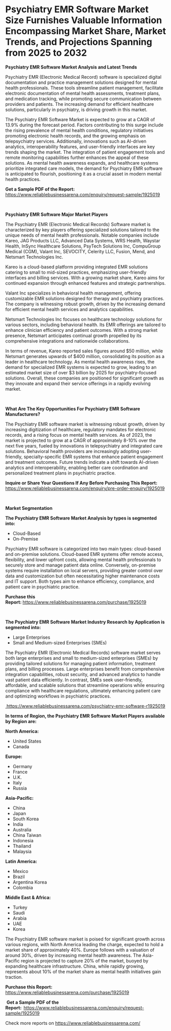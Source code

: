 <p><h1>Psychiatry EMR Software Market Size Furnishes Valuable Information Encompassing Market Share, Market Trends, and Projections Spanning from 2025 to 2032</h1></p><p><strong>Psychiatry EMR Software Market Analysis and Latest Trends</strong></p>
<p><p>Psychiatry EMR (Electronic Medical Record) software is specialized digital documentation and practice management solutions designed for mental health professionals. These tools streamline patient management, facilitate electronic documentation of mental health assessments, treatment plans, and medication tracking, while promoting secure communication between providers and patients. The increasing demand for efficient healthcare solutions, particularly in psychiatry, is driving growth in this market.</p><p>The Psychiatry EMR Software Market is expected to grow at a CAGR of 13.9% during the forecast period. Factors contributing to this surge include the rising prevalence of mental health conditions, regulatory initiatives promoting electronic health records, and the growing emphasis on telepsychiatry services. Additionally, innovations such as AI-driven analytics, interoperability features, and user-friendly interfaces are key trends shaping the market. The integration of patient engagement tools and remote monitoring capabilities further enhances the appeal of these solutions. As mental health awareness expands, and healthcare systems prioritize integrated care models, the demand for Psychiatry EMR software is anticipated to flourish, positioning it as a crucial asset in modern mental health practices.</p></p>
<p><strong>Get a Sample PDF of the Report:&nbsp;</strong> <a href="https://www.reliablebusinessarena.com/enquiry/request-sample/1925019?utm_campaign=1948&utm_medium=2&utm_source=Github&utm_content=ia&utm_term=28032025&utm_id=psychiatry-emr-software">https://www.reliablebusinessarena.com/enquiry/request-sample/1925019</a></p>
<p>&nbsp;</p>
<p><strong>Psychiatry EMR Software Major Market Players</strong></p>
<p><p>The Psychiatry EMR (Electronic Medical Records) Software market is characterized by key players offering specialized solutions tailored to the unique needs of mental health professionals. Notable companies include Kareo, JAG Products LLC, Advanced Data Systems, WRS Health, Waystar Health, InSync Healthcare Solutions, PsyTech Solutions Inc, CompuGroup Medical (CGM), Valant Inc, SEVOCITY, Celerity LLC, Fusion, Mend, and Netsmart Technologies Inc.</p><p>Kareo is a cloud-based platform providing integrated EMR solutions catering to small to mid-sized practices, emphasizing user-friendly interfaces and billing services. With a growing market share, Kareo aims for continued expansion through enhanced features and strategic partnerships.</p><p>Valant Inc specializes in behavioral health management, offering customizable EMR solutions designed for therapy and psychiatry practices. The company is witnessing robust growth, driven by the increasing demand for efficient mental health services and analytics capabilities.</p><p>Netsmart Technologies Inc focuses on healthcare technology solutions for various sectors, including behavioral health. Its EMR offerings are tailored to enhance clinician efficiency and patient outcomes. With a strong market presence, Netsmart anticipates continual growth propelled by its comprehensive integrations and nationwide collaborations.</p><p>In terms of revenue, Kareo reported sales figures around $50 million, while Netsmart generates upwards of $400 million, consolidating its position as a leader in healthcare technology. As mental health awareness rises, the demand for specialized EMR systems is expected to grow, leading to an estimated market size of over $3 billion by 2025 for psychiatry-focused solutions. Overall, these companies are positioned for significant growth as they innovate and expand their service offerings in a rapidly evolving market.</p></p>
<p>&nbsp;</p>
<p><strong>What Are The Key Opportunities For Psychiatry EMR Software Manufacturers?</strong></p>
<p><p>The Psychiatry EMR software market is witnessing robust growth, driven by increasing digitization of healthcare, regulatory mandates for electronic records, and a rising focus on mental health services. As of 2023, the market is projected to grow at a CAGR of approximately 8-10% over the next five years, fueled by innovations in telepsychiatry and integrated care solutions. Behavioral health providers are increasingly adopting user-friendly, specialty-specific EMR systems that enhance patient engagement and treatment outcomes. Future trends indicate a shift towards AI-driven analytics and interoperability, enabling better care coordination and personalized treatment plans in psychiatric practice.</p></p>
<p><strong>Inquire or Share Your Questions If Any Before Purchasing This Report:</strong> <a href="https://www.reliablebusinessarena.com/enquiry/pre-order-enquiry/1925019?utm_campaign=1948&utm_medium=2&utm_source=Github&utm_content=ia&utm_term=28032025&utm_id=psychiatry-emr-software">https://www.reliablebusinessarena.com/enquiry/pre-order-enquiry/1925019</a></p>
<p>&nbsp;</p>
<p><strong>Market Segmentation</strong></p>
<p><strong>The Psychiatry EMR Software Market Analysis by types is segmented into:</strong></p>
<p><ul><li>Cloud-Based</li><li>On-Premise</li></ul></p>
<p><p>Psychiatry EMR software is categorized into two main types: cloud-based and on-premise solutions. Cloud-based EMR systems offer remote access, flexibility, and lower upfront costs, allowing mental health professionals to securely store and manage patient data online. Conversely, on-premise systems require installation on local servers, providing greater control over data and customization but often necessitating higher maintenance costs and IT support. Both types aim to enhance efficiency, compliance, and patient care in psychiatric practice.</p></p>
<p><strong>Purchase this Report:&nbsp;</strong><a href="https://www.reliablebusinessarena.com/purchase/1925019?utm_campaign=1948&utm_medium=2&utm_source=Github&utm_content=ia&utm_term=28032025&utm_id=psychiatry-emr-software">https://www.reliablebusinessarena.com/purchase/1925019</a></p>
<p>&nbsp;</p>
<p><strong>The Psychiatry EMR Software Market Industry Research by Application is segmented into:</strong></p>
<p><ul><li>Large Enterprises</li><li>Small and Medium-sized Enterprises (SMEs)</li></ul></p>
<p><p>The Psychiatry EMR (Electronic Medical Records) software market serves both large enterprises and small to medium-sized enterprises (SMEs) by providing tailored solutions for managing patient information, treatment plans, and billing processes. Large enterprises benefit from comprehensive integration capabilities, robust security, and advanced analytics to handle vast patient data efficiently. In contrast, SMEs seek user-friendly, affordable, and scalable solutions that streamline operations while ensuring compliance with healthcare regulations, ultimately enhancing patient care and optimizing workflows in psychiatric practices.</p></p>
<p><a href="https://www.reliablebusinessarena.com/psychiatry-emr-software-r1925019?utm_campaign=1948&utm_medium=2&utm_source=Github&utm_content=ia&utm_term=28032025&utm_id=psychiatry-emr-software">&nbsp;https://www.reliablebusinessarena.com/psychiatry-emr-software-r1925019</a></p>
<p><strong>In terms of Region, the Psychiatry EMR Software Market Players available by Region are:</strong></p>
<p>
    <p> <strong> North America: </strong>
        <ul>
            <li>United States</li>
            <li>Canada</li>
        </ul>
        </p> 
    <p> <strong> Europe: </strong>
        <ul>
            <li>Germany</li>
            <li>France</li>
            <li>U.K.</li>
            <li>Italy</li>
            <li>Russia</li>
        </ul>
        </p> 
    <p> <strong> Asia-Pacific: </strong>
        <ul>
            <li>China</li>
            <li>Japan</li>
            <li>South Korea</li>
            <li>India</li>
            <li>Australia</li>
            <li>China Taiwan</li>
            <li>Indonesia</li>
            <li>Thailand</li>
            <li>Malaysia</li>
        </ul>
        </p> 
    <p> <strong> Latin America: </strong>
        <ul>
            <li>Mexico</li>
            <li>Brazil</li>
            <li>Argentina Korea</li>
            <li>Colombia</li>
        </ul>
        </p> 
    <p> <strong> Middle East & Africa: </strong>
        <ul>
            <li>Turkey</li>
            <li>Saudi</li>
            <li>Arabia</li>
            <li>UAE</li>
            <li>Korea</li>
        </ul>
    </p>
    </p>
<p><p>The Psychiatry EMR software market is poised for significant growth across various regions, with North America leading the charge, expected to hold a market share of approximately 40%. Europe follows with a valuation of around 30%, driven by increasing mental health awareness. The Asia-Pacific region is projected to capture 20% of the market, buoyed by expanding healthcare infrastructure. China, while rapidly growing, represents about 10% of the market share as mental health initiatives gain traction.</p></p>
<p><strong>Purchase this Report: </strong><a href="https://www.reliablebusinessarena.com/purchase/1925019?utm_campaign=1948&utm_medium=2&utm_source=Github&utm_content=ia&utm_term=28032025&utm_id=psychiatry-emr-software">https://www.reliablebusinessarena.com/purchase/1925019</a></p>
<p>&nbsp;<strong>Get a Sample PDF of the Report:&nbsp;&nbsp;</strong><a href="https://www.reliablebusinessarena.com/enquiry/request-sample/1925019?utm_campaign=1948&utm_medium=2&utm_source=Github&utm_content=ia&utm_term=28032025&utm_id=psychiatry-emr-software">https://www.reliablebusinessarena.com/enquiry/request-sample/1925019</a></p>
<p><strong></strong></p>
<p>Check more reports on <a href="https://www.reliablebusinessarena.com/?utm_campaign=1948&utm_medium=2&utm_source=Github&utm_content=ia&utm_term=28032025&utm_id=psychiatry-emr-software">https://www.reliablebusinessarena.com/</a></p>